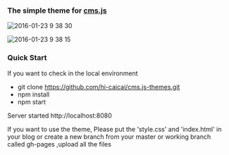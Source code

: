 

### The simple theme for [cms.js](https://github.com/cdmedia/cms.js)

![2016-01-23 9 38 30](https://cloud.githubusercontent.com/assets/1811819/12527406/26fe2890-c1b5-11e5-83cc-cbfad7eab516.png)

![2016-01-23 9 38 15](https://cloud.githubusercontent.com/assets/1811819/12527409/3b806c6a-c1b5-11e5-9031-9faabadc4a63.png)


### Quick Start

If you want to check in the local environment

- git clone https://github.com/hi-caicai/cms.js-themes.git
- npm install 
- npm start

Server started http://localhost:8080


If you want to use the theme, Please put the 'style.css' and 'index.html' in your blog or create a new branch from your master or working branch called gh-pages ,upload all the files




